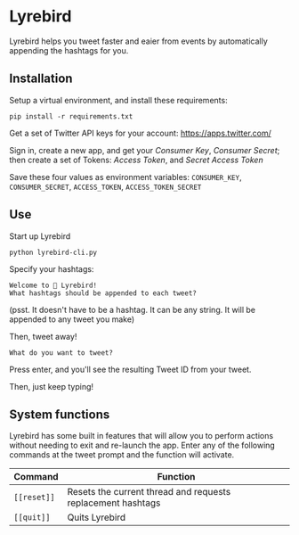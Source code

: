 # Lyrebird

Lyrebird helps you tweet faster and eaier from events by automatically appending the hashtags for you.

## Installation

Setup a virtual environment, and install these requirements: 

```
pip install -r requirements.txt
```

Get a set of Twitter API keys for your account: https://apps.twitter.com/
  
Sign in, create a new app, and get your *Consumer Key*, *Consumer Secret*; then create a set of Tokens: *Access Token*, and *Secret Access Token*

Save these four values as environment variables: `CONSUMER_KEY`, `CONSUMER_SECRET`, `ACCESS_TOKEN`, `ACCESS_TOKEN_SECRET`

## Use

Start up Lyrebird

```
python lyrebird-cli.py
```

Specify your hashtags: 

```
Welcome to 🦉 Lyrebird!
What hashtags should be appended to each tweet?
```

(psst. It doesn't have to be a hashtag. It can be any string. It will be appended to any tweet you make)

Then, tweet away!

```
What do you want to tweet?
```

Press enter, and you'll see the resulting Tweet ID from your tweet. 

Then, just keep typing!

## System functions

Lyrebird has some built in features that will allow you to perform actions without needing to exit and re-launch the app. Enter any of the following commands at the tweet prompt and the function will activate.

|Command    |Function   |
|-----------|-----------|
|`[[reset]]`|Resets the current thread and requests replacement hashtags|
|`[[quit]]` |Quits Lyrebird|
